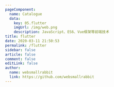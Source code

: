 ```yaml
---
pageComponent: 
  name: Catalogue
  data: 
    key: 05.flutter
    imgUrl: /img/web.png
    description: JavaScript、ES6、Vue框架等前端技术
title: flutter
date: 2020-03-11 21:50:53
permalink: /flutter
sidebar: false
article: false
comment: false
editLink: false
author: 
  name: websmallrabbit
  link: https://github.com/websmallrabbit
---
```



